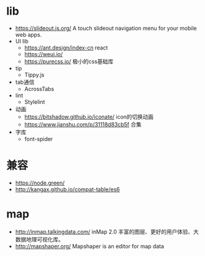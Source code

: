 
# lib
- https://slideout.js.org/ A touch slideout navigation menu for your mobile web apps.
- UI lib
  - https://ant.design/index-cn react
  - https://weui.io/
  - https://purecss.io/ 极小的css基础库
- tip
  - Tippy.js
- tab通信
  - AcrossTabs
- lint
  - Stylelint
- 动画
  - https://bitshadow.github.io/iconate/ icon的切换动画
  - https://www.jianshu.com/p/31118d83cb5f 合集
- 字库
  - font-spider

# 兼容
- https://node.green/
- http://kangax.github.io/compat-table/es6


# map
- http://inmap.talkingdata.com/ inMap 2.0 丰富的图层、更好的用户体验、大数据地理可视化库。
- http://mapshaper.org/ Mapshaper is an editor for map data

